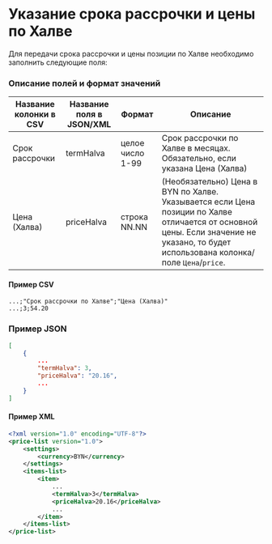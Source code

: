 # Указание срока рассрочки и цены по Халве

Для передачи срока рассрочки и цены позиции по Халве необходимо заполнить следующие поля:

### Описание полей и формат значений
 
|Название колонки в CSV|Название поля в JSON/XML|Формат|Описание|
|---|---|---|---|
|Срок рассрочки|termHalva|целое число<br> 1-99|Срок рассрочки по Халве в месяцах. Обязательно, если указана Цена (Халва)|
|Цена (Халва)|priceHalva|строка<br>NN.NN|(Необязательно) Цена в BYN по Халве. Указывается если Цена позиции по Халве отличается от основной цены. Если значение не указано, то будет использована колонка/поле `Цена`/`price`.|

#### Пример CSV

```csv
...;"Срок рассрочки по Халве";"Цена (Халва)"
...;3;54.20
```

### Пример JSON

```json
[
    {
        ...
        "termHalva": 3,
        "priceHalva": "20.16",
        ...
    }
]
```

#### Пример XML


```xml
<?xml version="1.0" encoding="UTF-8"?>
<price-list version="1.0">
    <settings>
        <currency>BYN</currency>
    </settings>
    <items-list>
        <item>
            ...
            <termHalva>3</termHalva>
            <priceHalva>20.16</priceHalva>
            ...
        </item>
    </items-list>
</price-list>
```

